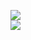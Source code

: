 [![](https://img.shields.io/badge/Made%20With-Github%20Spray-lightgrey.svg?style=for-the-badge&logo=github)](https://github.com/Annihil/github-spray#424)  
[![](https://i.imgur.com/2DrTn0Z.gif)](https://github.com/Annihil/github-spray)